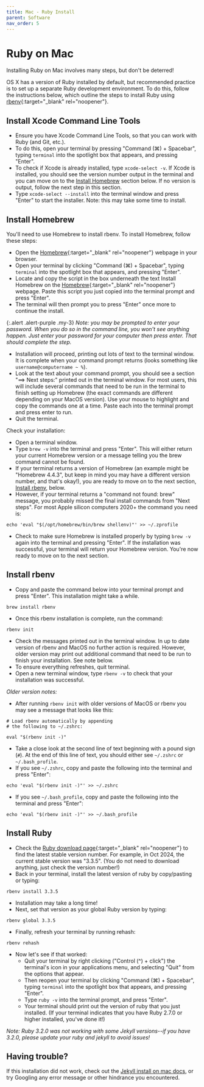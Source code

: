 ```yaml
---
title: Mac - Ruby Install
parent: Software
nav_order: 5
---
```


# Ruby on Mac

Installing Ruby on Mac involves many steps, but don't be deterred!

OS X has a version of Ruby installed by default, but recommended practice is to set up a separate Ruby development environment.
To do this, follow the instructions below, which outline the steps to install Ruby using [rbenv](https://github.com/rbenv/rbenv){:target="_blank" rel="noopener"}.

## Install Xcode Command Line Tools

- Ensure you have Xcode Command Line Tools, so that you can work with Ruby (and Git, etc.).
- To do this, open your terminal by pressing "Command (⌘) + Spacebar", typing `terminal` into the spotlight box that appears, and pressing "Enter".
- To check if Xcode is already installed, type `xcode-select -v`. If Xcode is installed, you should see the version number output in the terminal and you can move on to the [Install Homebrew](#homebrew) section below. If no version is output, follow the next step in this section.
- Type `xcode-select --install` into the terminal window and press "Enter" to start the installer. Note: this may take some time to install.

## Install Homebrew

You'll need to use Homebrew to install rbenv. To install Homebrew, follow these steps:

- Open the [Homebrew](https://brew.sh/){:target="_blank" rel="noopener"} webpage in your browser.
- Open your terminal by clicking "Command (⌘) + Spacebar", typing `terminal` into the spotlight box that appears, and pressing "Enter".
- Locate and copy the script in the box underneath the text Install Homebrew on the [Homebrew](https://brew.sh/){:target="_blank" rel="noopener"} webpage. Paste this script you just copied into the terminal prompt and press "Enter".
- The terminal will then prompt you to press "Enter" once more to continue the install.

{:.alert .alert-purple .my-3}
*Note: you may be prompted to enter your password. When you do so in the command line, you won't see anything happen. Just enter your password for your computer then press enter. That should complete the step.* 

- Installation will proceed, printing out lots of text to the terminal window. It is complete when your command prompt returns (looks something like `username@computername ~ %`).
- Look at the text about your command prompt, you should see a section "==> Next steps:" printed out in the terminal window. For most users, this will include several commands that need to be run in the terminal to finish setting up Homebrew (the exact commands are different depending on your MacOS version). Use your mouse to highlight and copy the commands one at a time. Paste each into the terminal prompt and press enter to run.
- Quit the terminal.

Check your installation: 

- Open a terminal window.
- Type `brew -v` into the terminal and press "Enter". This will either return your current Homebrew version or a message telling you the brew command cannot be found.
- If your terminal returns a version of Homebrew (an example might be "Homebrew 4.4.3", but keep in mind you may have a different version number, and that's okay!), you are ready to move on to the next section, [Install rbenv](#install-rbenv), below.
- However, if your terminal returns a "command not found: brew" message, you probably missed the final install commands from "Next steps". For most Apple silicon computers 2020+ the command you need is:
```
echo 'eval "$(/opt/homebrew/bin/brew shellenv)"' >> ~/.zprofile 
```
- Check to make sure Homebrew is installed properly by typing `brew -v` again into the terminal and pressing "Enter". If the installation was successful, your terminal will return your Homebrew version. You're now ready to move on to the next section.

## Install rbenv

- Copy and paste the command below into your terminal prompt and press "Enter". This installation might take a while.
```
brew install rbenv
```
- Once this rbenv installation is complete, run the command:
```
rbenv init
``` 
- Check the messages printed out in the terminal window. In up to date version of rbenv and MacOS no further action is required. However, older version may print out additional command that need to be run to finish your installation. See note below.
- To ensure everything refreshes, quit terminal.
- Open a new terminal window, type `rbenv -v` to check that your installation was successful.

*Older version notes:*

- After running `rbenv init` with older versions of MacOS or rbenv you may see a message that looks like this:
```
# Load rbenv automatically by appending
# the following to ~/.zshrc:

eval "$(rbenv init -)"
```

- Take a close look at the second line of text beginning with a pound sign (`#`). At the end of this line of text, you should either see `~/.zshrc` or `~/.bash_profile`.
- If you see `~/.zshrc`, copy and paste the following into the terminal and press "Enter":
```
echo 'eval "$(rbenv init -)"' >> ~/.zshrc 
```
- If you see `~/.bash_profile`, copy and paste the following into the terminal and press "Enter":
```
echo 'eval "$(rbenv init -)"' >> ~/.bash_profile
```

## Install Ruby

- Check the [Ruby download page](https://www.ruby-lang.org/en/downloads/){:target="_blank" rel="noopener"} to find the latest stable version number. For example, in Oct 2024, the current stable version was "3.3.5". (You do not need to download anything, just check the version number!)
- Back in your terminal, install the latest version of ruby by copy/pasting or typing: 
```
rbenv install 3.3.5
```
- Installation may take a long time!
- Next, set that version as your global Ruby version by typing: 
```
rbenv global 3.3.5
```
- Finally, refresh your terminal by running rehash:
```
rbenv rehash
``` 
- Now let's see if that worked:
    - Quit your terminal by right clicking ("Control (^) + click") the terminal's icon in your applications menu, and selecting "Quit" from the options that appear.
    - Then reopen your terminal by clicking "Command (⌘) + Spacebar", typing `terminal` into the spotlight box that appears, and pressing "Enter".
    - Type `ruby -v` into the terminal prompt, and press "Enter".
    - Your terminal should print out the version of ruby that you just installed. (If your terminal indicates that you have Ruby 2.7.0 or higher installed, you've done it!)

*Note: Ruby 3.2.0 was not working with some Jekyll versions--if you have 3.2.0, please update your ruby and jekyll to avoid issues!*

## Having trouble?

If this installation did not work, check out the [Jekyll install on mac docs](https://jekyllrb.com/docs/installation/macos/), or try Googling any error message or other hindrance you encountered.

